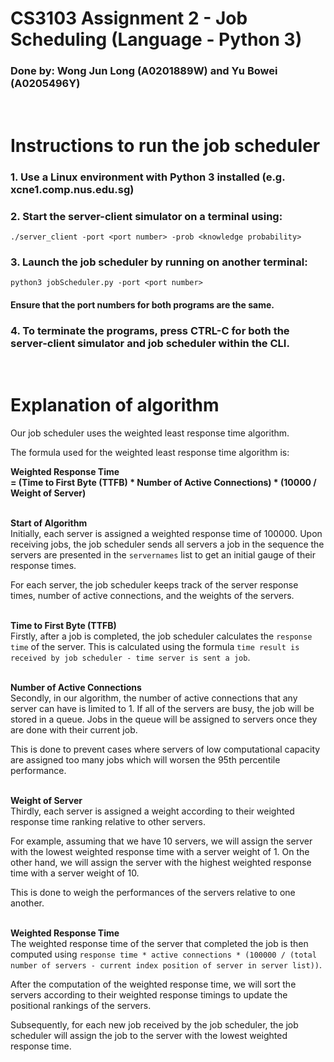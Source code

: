 # CS3103 Assignment 2 - Job Scheduling (Language - Python 3)
### Done by: Wong Jun Long (A0201889W) and Yu Bowei (A0205496Y)

</br>

# Instructions to run the job scheduler
### 1. Use a Linux environment with Python 3 installed (e.g. xcne1.comp.nus.edu.sg)
### 2. Start the server-client simulator on a terminal using:
`./server_client -port <port number> -prob <knowledge probability>`
### 3. Launch the job scheduler by running on another terminal:
`python3 jobScheduler.py -port <port number>`
#### Ensure that the port numbers for both programs are the same.
### 4. To terminate the programs, press CTRL-C for both the server-client simulator and job scheduler within the CLI.

</br>

# Explanation of algorithm
Our job scheduler uses the weighted least response time algorithm.

The formula used for the weighted least response time algorithm is:

<b>Weighted Response Time </br> = (Time to First Byte (TTFB) * Number of Active Connections) * (10000 / Weight of Server)</b>

</br><b>Start of Algorithm</b></br>
Initially, each server is assigned a weighted response time of 100000. Upon receiving jobs, the job scheduler sends all servers a job in the sequence the servers are presented in the `servernames` list to get an initial gauge of their response times.

For each server, the job scheduler keeps track of the server response times, number of active connections, and the weights of the servers.

</br><b>Time to First Byte (TTFB)</b></br>
Firstly, after a job is completed, the job scheduler calculates the `response time` of the server. This is calculated using the formula `time result is received by job scheduler - time server is sent a job`.

</br><b>Number of Active Connections</b></br>
Secondly, in our algorithm, the number of active connections that any server can have is limited to 1. If all of the servers are busy, the job will be stored in a queue. Jobs in the queue will be assigned to servers once they are done with their current job.

This is done to prevent cases where servers of low computational capacity are assigned too many jobs which will worsen the 95th percentile performance.

</br><b>Weight of Server</b></br>
Thirdly, each server is assigned a weight according to their weighted response time ranking relative to other servers.

For example, assuming that we have 10 servers, we will assign the server with the lowest weighted response time with a server weight of 1. On the other hand, we will assign the server with the highest weighted response time with a server weight of 10.

This is done to weigh the performances of the servers relative to one another.

</br><b>Weighted Response Time</b></br>
The weighted response time of the server that completed the job is then computed using `response time * active connections * (100000 / (total number of servers - current index position of server in server list))`.

After the computation of the weighted response time, we will sort the servers according to their weighted response timings to update the positional rankings of the servers.

Subsequently, for each new job received by the job scheduler, the job scheduler will assign the job to the server with the lowest weighted response time.
